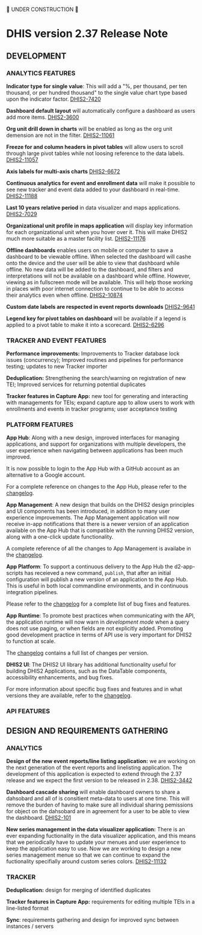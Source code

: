 🚧 UNDER CONSTRUCTION 🚧

# DHIS version 2.37 Release Note

## DEVELOPMENT

<!-- BEGIN-WEBSITE-SYNC-ID:dev -->

### ANALYTICS FEATURES


**Indicator type for single value**: This will add a "%, per thousand, per ten thousand, or per hundred thousand" to the single value chart type based upon the indicator factor. [DHIS2-7420](https://jira.dhis2.org/browse/DHIS2-7420)

**Dashboard default layout** will automatically configure a dashboard as users add more items. [DHIS2-3600](https://jira.dhis2.org/browse/DHIS2-3600)

**Org unit drill down in charts** will be enabled as long as the org unit demension are not in the filter. [DHIS2-11061](https://jira.dhis2.org/browse/DHIS2-11061)

**Freeze for and column headers in pivot tables** will allow users to scroll through large pivot tables while not loosing reference to the data labels. [DHIS2-11057](https://jira.dhis2.org/browse/DHIS2-11057)

**Axis labels for multi-axis charts** [DHIS2-6672](https://jira.dhis2.org/browse/DHIS2-6672)

**Continuous analytics for event and enrollment data** will make it possible to see new tracker and event data added to your dashboard in real-time. [DHIS2-11188](https://jira.dhis2.org/browse/DHIS2-11188)

**Last 10 years relative period** in data visualizer and maps applications. [DHIS2-7029](https://jira.dhis2.org/browse/DHIS2-7029)

**Organizational unit profile in maps application** will display key information for each organizational unit when you hover over it. This will make DHIS2 much more suitable as a master facility list. [DHIS2-11176](https://jira.dhis2.org/browse/DHIS2-11176)

**Offline dashboards** enables users on mobile or computer to save a dashboard to be viewable offline. When selected the dashboard will cashe onto the device and the user will be able to view that dashboard while offline. No new data will be added to the dashboard, and filters and interpretations will not be available on a dashboard while offline. However, viewing as in fullscreen mode will be available. This will help those working in places with poor internet connection to continue to be able to access their analytics even when offline. [DHIS2-10874](https://jira.dhis2.org/browse/DHIS2-10874)

**Custom date labels are respected in event reports downloads** [DHIS2-9641](https://jira.dhis2.org/browse/DHIS2-9641)

**Legend key for pivot tables on dashboard** will be available if a legend is applied to a pivot table to make it into a scorecard. [DHIS2-6296](https://jira.dhis2.org/browse/DHIS2-6296)


### TRACKER AND EVENT FEATURES

**Performance improvements:** Improvements to Tracker database lock issues (concurrency); Improved routines and pipelines for performance testing; updates to new Tracker importer

**Deduplication:** Strengthening the search/warning on registration of new TEI; Improved services for returning potential duplicates

**Tracker features in Capture App:** new tool for generating and interacting with managements for TEIs; expand capture app to allow users to work with enrollments and events in tracker programs; user acceptance testing


### PLATFORM FEATURES

**App Hub**: Along with a new design, improved interfaces for managing
applications, and support for organizations with multiple developers,
the user experience when navigating between applications has been much
improved.

It is now possible to login to the App Hub with a GitHub account as an
alternative to a Google account.

For a complete reference on changes to the App Hub, please refer to the
[changelog](https://github.com/dhis2/app-hub/blob/master/CHANGELOG.md).

**App Management**: A new design that builds on the DHIS2 design
principles and UI components has been introduced, in addition to many
user experience improvements. The App Management application will now
receive in-app notifications that there is a newer version of an
application available on the App Hub that is compatible with the running
DHIS2 version, along with a one-click update functionality.

A complete reference of all the changes to App Management is availabe in
the
[changelog](https://github.com/dhis2/app-management-app/blob/master/CHANGELOG.md).

**App Platform**: To support a continuous delivery to the App Hub the
d2-app-scripts has receieved a new command, `publish`, that after an
initial configuration will publish a new version of an application to
the App Hub. This is useful in both local commandline environments, and
in continuous integration pipelines.

Please refer to the
[changelog](https://github.com/dhis2/app-platform/blob/master/CHANGELOG.md)
for a complete list of bug fixes and features.

**App Runtime**: To promote best practices when communicating with the
API, the application runtime will now warn in _development mode_ when a
query does not use paging, or when fields are not explicitly added.
Promoting good development practice in terms of API use is very
important for DHIS2 to function at scale.

The
[changelog](https://github.com/dhis2/app-runtime/blob/master/CHANGELOG.md)
contains a full list of changes per version.

**DHIS2 UI**: The DHIS2 UI library has additional functionality
useful for building DHIS2 Applications, such as the DataTable
components, accessibility enhancements, and bug fixes.

For more information about specific bug fixes and features and in what
versions they are available, refer to the
[changelog](https://github.com/dhis2/ui/blob/master/CHANGELOG.md).

### API FEATURES
<!-- END-WEBSITE-SYNC-ID:dev -->

## DESIGN AND REQUIREMENTS GATHERING
<!-- BEGIN-WEBSITE-SYNC-ID:des -->

### ANALYTICS

**Design of the new event reports/line listing application:** we are working on the next generation of the event reports and linelisting application. The development of this application is expected to extend through the 2.37 release and we expect the first version to be released in 2.38. [DHIS2-3442](https://jira.dhis2.org/browse/DHIS2-3442)

**Dashboard cascade sharing** will enable dashboard owners to share a dahsobard and all of is consitient meta-data to users at one time. This will remove the burden of having to make sure all individual sharing pemissions for object on the dahsobard are in agreement for a user to be able to view the dashboard. [DHIS2-101](https://jira.dhis2.org/browse/DHIS2-101)

**New series management in the data visualizer application:** There is an ever expanding fuctionality in the data visualizer application, and this means that we periodically have to update your menues and user experience to keep the application easy to use. Now we are working to design a new series management menue so that we can continue to expand the fuctionality specifially around custom series colors. [DHIS2-11132](https://jira.dhis2.org/browse/DHIS2-11132)

### TRACKER

**Deduplication:** design for merging of identified duplicates

**Tracker features in Capture App:** requirements for editing multiple TEIs in a line-listed format

**Sync**: requirements gathering and design for improved sync between instances / servers




<!-- END-WEBSITE-SYNC-ID:des -->
